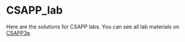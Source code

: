 # CSAPP_lab

Here are the solutions for CSAPP labs.
You can see all lab materials on [CSAPP3e](http://csapp.cs.cmu.edu/3e/labs.html).